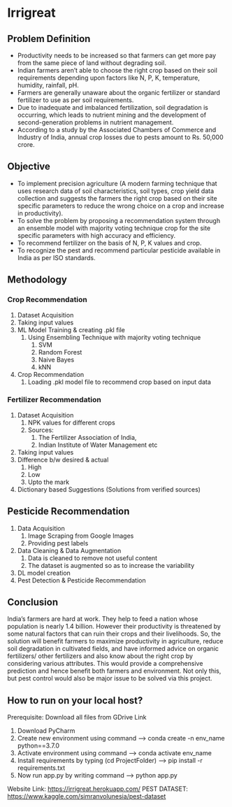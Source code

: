 # Irrigreat

## Problem Definition
* Productivity needs to be increased so that farmers can get more pay from the same piece of land without degrading soil.
* Indian farmers aren’t able to choose the right crop based on their soil requirements depending upon factors like N, P, K, temperature, humidity, rainfall, pH.
* Farmers are generally unaware about the organic fertilizer or standard fertilizer to use as per soil requirements.
* Due to inadequate and imbalanced fertilization, soil degradation is occurring, which leads to nutrient mining and the development of second-generation problems in nutrient management.
* According to a study by the Associated Chambers of Commerce and Industry of India, annual crop losses due to pests amount to Rs. 50,000 crore.

## Objective
* To implement precision agriculture (A modern farming technique that uses research data of soil characteristics, soil types, crop yield data collection and suggests the farmers the right crop based on their site specific parameters to reduce the wrong choice on a crop and increase in productivity). 
* To solve the problem by proposing a recommendation system through an ensemble model with majority voting technique crop for the site specific parameters with high accuracy and efficiency.
* To recommend fertilizer on the basis of N, P, K values and crop.
* To recognize the pest and recommend particular pesticide available in India as per ISO standards.

## Methodology
### Crop Recommendation
1. Dataset Acquisition
2. Taking input values
3. ML Model Training & creating .pkl file
    1. Using Ensembling Technique with majority voting technique
        1. SVM
        2. Random Forest
        3. Naive Bayes
        4. kNN
4. Crop Recommendation
    1. Loading .pkl model file to recommend crop based on input data

### Fertilizer Recommendation
1. Dataset Acquisition
    1. NPK values for different crops
    2. Sources: 
        1. The Fertilizer Association of India, 
        2. Indian Institute of Water Management etc
2. Taking input values
3. Difference b/w desired & actual
    1. High
    2. Low
    3. Upto the mark
4. Dictionary based Suggestions (Solutions from verified sources)

## Pesticide Recommendation
1. Data Acquisition
    1. Image Scraping from Google Images
    2. Providing pest labels
2. Data Cleaning &  Data Augmentation
    1. Data is cleaned to remove not useful content
    2. The dataset is augmented so as to increase the variability
3. DL model creation
4. Pest Detection & Pesticide Recommendation

## Conclusion
India’s farmers are hard at work. They help to feed a nation whose population is nearly 1.4 billion. However their productivity is threatened by some natural factors that can ruin their crops and their livelihoods. So, the solution will benefit farmers to maximize productivity in agriculture, reduce soil degradation in cultivated fields, and have informed advice on organic fertilizers/ other fertilizers and also know about the right crop by considering various attributes. This would provide a comprehensive prediction and hence benefit both farmers and environment. Not only this, but pest control would also be major issue to be solved via this project.

## How to run on your local host?
Prerequisite: Download all files from GDrive Link
1. Download PyCharm
2. Create new environment using command --> conda create -n env_name python==3.7.0
3. Activate environment using command --> conda activate env_name
4. Install requirements by typing (cd ProjectFolder) --> pip install -r requirements.txt
5. Now run app.py by writing command --> python app.py

Website Link: https://irrigreat.herokuapp.com/
PEST DATASET: https://www.kaggle.com/simranvolunesia/pest-dataset

